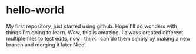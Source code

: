 # hello-world
My first repository, just started using github. Hope I'll do wonders with things I'm going to learn.
Wow, this is amazing. I always created different multiple files to test edits, now i think i can do them simply by making a new branch and merging it later
Nice!
